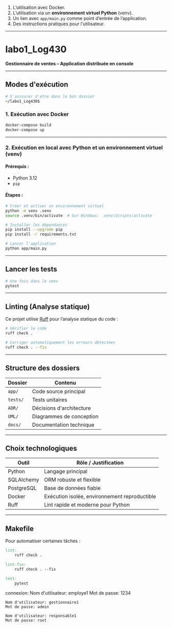 
1. L’utilisation avec Docker.
2. L’utilisation via un **environnement virtuel Python** (venv).
3. Un lien avec `app/main.py` comme point d’entrée de l’application.
4. Des instructions pratiques pour l'utilisateur.

---

# labo1_Log430  
**Gestionnaire de ventes – Application distribuée en console**

---

## Modes d'exécution
```bash
# S'asssurer d'etre dans le bon dossier
~/labo1_Log430$
```
### 1. Exécution avec Docker

```bash
docker-compose build
docker-compose up
````

---

### 2. Exécution en local avec Python et un environnement virtuel (venv)

#### Prérequis :

* Python 3.12
* `pip`

#### Étapes :

```bash
# Créer et activer un environnement virtuel
python -m venv .venv
source .venv/bin/activate  # Sur Windows: .venv\Scripts\activate

# Installer les dépendances
pip install --upgrade pip
pip install -r requirements.txt

# Lancer l'application
python app/main.py
```

---

## Lancer les tests

```bash
# Une fois dans le venv
pytest
```

---

## Linting (Analyse statique)


Ce projet utilise [Ruff](https://docs.astral.sh/ruff/) pour l’analyse statique du code :

```bash
# Vérifier le code
ruff check .

# Corriger automatiquement les erreurs détectées
ruff check . --fix
```

---

## Structure des dossiers

| Dossier  | Contenu                  |
| -------- | ------------------------ |
| `app/`   | Code source principal    |
| `tests/` | Tests unitaires          |
| `ADR/`   | Décisions d'architecture |
| `UML/`   | Diagrammes de conception |
| `docs/`  | Documentation technique  |

---

## Choix technologiques


| Outil      | Rôle / Justification                          |
| ---------- | --------------------------------------------- |
| Python     | Langage principal                             |
| SQLAlchemy | ORM robuste et flexible                       |
| PostgreSQL | Base de données fiable                        |
| Docker     | Exécution isolée, environnement reproductible |
| Ruff       | Lint rapide et moderne pour Python            |

---

## Makefile

Pour automatiser certaines tâches :

```makefile
lint:
	ruff check .

lint-fix:
	ruff check . --fix

test:
	pytest
```

connexion:
	Nom d'utilisateur: employe1
	Mot de passe: 1234
	
	Nom d'utilisateur: gestionnaire1
	Mot de passe: admin
	
	Nom d'utilisateur: responsable1
	Mot de passe: root
